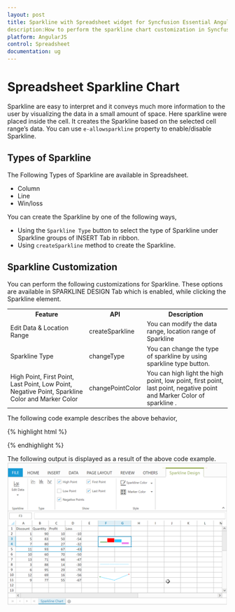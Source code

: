 ```yaml
---
layout: post
title: Sparkline with Spreadsheet widget for Syncfusion Essential AngularJS
description:How to perform the sparkline chart customization in Syncfusion Essential AngularJS Spreadsheet widget.
platform: AngularJS
control: Spreadsheet
documentation: ug
---
```


# Spreadsheet Sparkline Chart

Sparkline are easy to interpret and it conveys much more information to the user by visualizing the data in a small amount of space. Here sparkline were placed inside the cell. It creates the Sparkline based on the selected cell range’s data. You can use `e-allowsparkline` property to enable/disable Sparkline.


## Types of Sparkline 

The Following Types of Sparkline are available in Spreadsheet.

*	Column
*	Line
*	Win/loss 

You can create the Sparkline by one of the following ways,

*	Using the `Sparkline Type` button to select the type of Sparkline under Sparkline groups of INSERT Tab in ribbon.
*	Using `createSparkline` method to create the Sparkline.


## Sparkline Customization

You can perform the following customizations for Sparkline. These options are available in SPARKLINE DESIGN Tab which is enabled, while clicking the Sparkline element.


<table>
    <colgroup><col width="180px" /></colgroup>
    <tr><th>Feature</th><th>API</th><th>Description</th></tr>
    <tr><td>Edit Data & Location Range</td><td>createSparkline</td><td>You can modify the data range, location range of Sparkline </td></tr>
    <tr><td>Sparkline Type</td><td>changeType</td><td>You can change the type of sparkline by using sparkline type button.</td></tr>
    <tr><td>High Point, First Point, Last Point, Low Point, Negative Point, Sparkline Color and Marker Color</td><td>changePointColor</td><td>You can high light the high point, low point, first point, last point, negative point and Marker Color of sparkline .</td></tr>
</table>

The following code example describes the above behavior,

{% highlight html %}

<body ng-controller="SpreadsheetCtrl">
    <div id="Spreadsheet" ej-spreadsheet e-allowsparkline="true"></div>
</body>

<script>

var syncApp = angular.module("defaultApp", ["ngRoute", "ejangular"]);
     syncApp.controller('SpreadsheetCtrl', function ($scope, $rootScope) {
         //the datasource "window.sparklineList" is referred from 'http://js.syncfusion.com/demos/web/scripts/xljsondata.min.js'
     rangeSettings: [{ dataSource: window.sparklineList,startCell: "A1" }],sheetName: "Sparkline Chart"            }];
     $scope.loadComplete = loadComplete;
            });

   function loadComplete() {
        var  xlSparkline = this.XLSparkline;
        if(!this.isImport) {
           this.mergeCells("F3:G4", true);
           xlSparkline.createSparkline("A5:D5", "F3", "Column", {highPointColor: "red", negativePointColor: "black", startPointColor: "green"} );
           this.mergeCells("F8:G8", true);
           xlSparkline.createSparkline("B2:B4", "F8", "Winloss");
           this.mergeCells("F10:G11", true);
           xlSparkline.createSparkline("C3:C5", "F10",  "Line", {markerSettings:{visible:true},highPointColor: "red", negativePointColor: "black", startPointColor: "green"} );
                    
        }
    }

</script>

{% endhighlight %}

The following output is displayed as a result of the above code example.
![sparkline](Sparkline_images/Sparkline.png)

